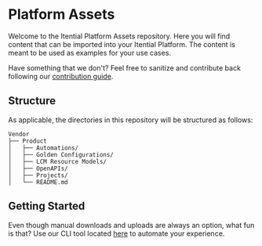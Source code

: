 # Platform Assets

Welcome to the Itential Platform Assets repository. Here you will find content that can be imported into your Itential Platform. The content is meant to be used as examples for your use cases.

Have something that we don't? Feel free to sanitize and contribute back following our [contribution guide](./contributing.md).

## Structure

As applicable, the directories in this repository will be structured as follows:

    Vendor
    ├── Product
    │   ├── Automations/
    │   ├── Golden Configurations/
    │   ├── LCM Resource Models/
    │   ├── OpenAPIs/
    │   ├── Projects/
    │   └── README.md

## Getting Started

Even though manual downloads and uploads are always an option, what fun is that? Use our CLI tool located [here]() to automate your experience.

